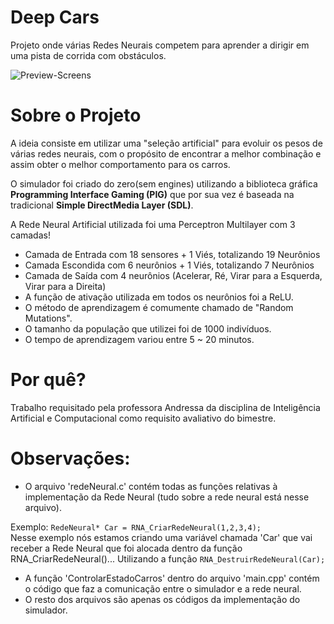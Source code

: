 # Deep Cars

Projeto onde várias Redes Neurais competem para aprender a dirigir em uma pista de corrida com obstáculos.

![Preview-Screens](https://github.com/JVictorDias/DeepCars/blob/master/preview.gif)

# Sobre o Projeto

  A ideia consiste em utilizar uma "seleção artificial" para evoluir os pesos de várias redes neurais, com o propósito de encontrar a melhor combinação e assim obter o melhor comportamento para os carros.
  
  O simulador foi criado do zero(sem engines) utilizando a biblioteca gráfica **Programming Interface Gaming (PIG)** que por sua vez é baseada na tradicional **Simple DirectMedia Layer (SDL)**.
  
  A Rede Neural Artificial utilizada foi uma Perceptron Multilayer com 3 camadas!

  - Camada de Entrada com 18 sensores + 1 Viés, totalizando 19 Neurônios
  - Camada Escondida com 6 neurônios + 1 Viés, totalizando 7 Neurônios
  - Camada de Saída com 4 neurônios (Acelerar, Ré, Virar para a Esquerda, Virar para a Direita)
  - A função de ativação utilizada em todos os neurônios foi a ReLU.
  - O método de aprendizagem é comumente chamado de "Random Mutations".
  - O tamanho da população que utilizei foi de 1000 indivíduos.
  - O tempo de aprendizagem variou entre 5 ~ 20 minutos.

# Por quê?
Trabalho requisitado pela professora Andressa da disciplina de Inteligência Artificial e Computacional como requisito avaliativo do bimestre. 


# Observações:

- O arquivo 'redeNeural.c' contém todas as funções relativas à implementação da Rede Neural (tudo sobre a rede neural está nesse arquivo).
 
 Exemplo:
    ```
    RedeNeural* Car = RNA_CriarRedeNeural(1,2,3,4);
    ```          
    Nesse exemplo nós estamos criando uma variável chamada 'Car' que vai receber a Rede Neural que foi alocada dentro da função RNA_CriarRedeNeural()... 
    Utilizando a  função
    ```
    RNA_DestruirRedeNeural(Car);
     ```      
- A função 'ControlarEstadoCarros' dentro do arquivo 'main.cpp' contém o código que faz a comunicação entre o simulador e a rede neural.
- O resto dos arquivos são apenas os códigos da implementação do simulador.

